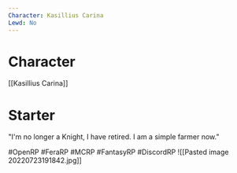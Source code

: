 ```yaml
---
Character: Kasillius Carina
Lewd: No
---
```

# Character
[[Kasillius Carina]]

# Starter
"I'm no longer a Knight, I have retired. I am a simple farmer now." 

#OpenRP #FeraRP #MCRP #FantasyRP #DiscordRP
![[Pasted image 20220723191842.jpg]]